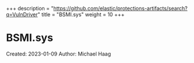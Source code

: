 +++
description = "https://github.com/elastic/protections-artifacts/search?q=VulnDriver"
title = "BSMI.sys"
weight = 10
+++

# BSMI.sys

Created: 2023-01-09
Author: Michael Haag


